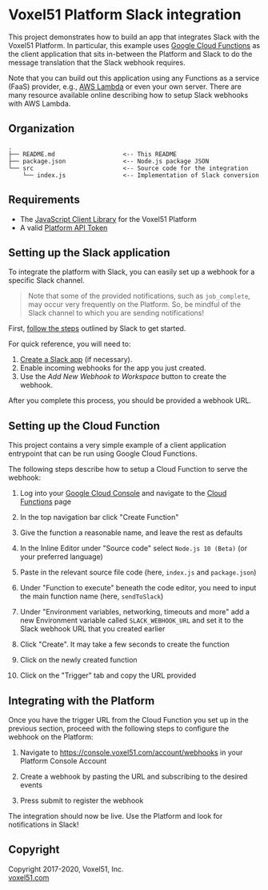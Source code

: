 # Voxel51 Platform Slack integration

This project demonstrates how to build an app that integrates Slack with the
Voxel51 Platform. In particular, this example uses
[Google Cloud Functions](https://cloud.google.com/functions) as the client
application that sits in-between the Platform and Slack to do the message
translation that the Slack webhook requires.

Note that you can build out this application using any Functions as a service
(FaaS) provider, e.g., [AWS Lambda](https://aws.amazon.com/lambda) or even your
own server. There are many resource available online describing how to setup
Slack webhooks with AWS Lambda.


## Organization

```
.
├── README.md                   <-- This README
├── package.json                <-- Node.js package JSON
└── src                         <-- Source code for the integration
    └── index.js                <-- Implementation of Slack conversion
```


## Requirements

- The [JavaScript Client Library](https://github.com/voxel51/api-js) for the
Voxel51 Platform
- A valid [Platform API Token](https://voxel51.com/docs/api/#authentication)


## Setting up the Slack application

To integrate the platform with Slack, you can easily set up a webhook for a
specific Slack channel.

> Note that some of the provided notifications, such as `job_complete`, may
> occur very frequently on the Platform. So, be mindful of the Slack channel
> to which you are sending notifications!

First, [follow the steps](https://api.slack.com/messaging/webhooks) outlined by
Slack to get started.

For quick reference, you will need to:

1. [Create a Slack app](https://api.slack.com/apps?new_app=1) (if necessary).
2. Enable incoming webhooks for the app you just created.
3. Use the *Add New Webhook to Workspace* button to create the webhook.

After you complete this process, you should be provided a webhook URL.


## Setting up the Cloud Function

This project contains a very simple example of a client application entrypoint
that can be run using Google Cloud Functions.

The following steps describe how to setup a Cloud Function to serve the
webhook:

1. Log into your [Google Cloud Console](https://console.cloud.google.com/login)
and navigate to the
[Cloud Functions](https://console.cloud.google.com/functions) page

2. In the top navigation bar click "Create Function"

3. Give the function a reasonable name, and leave the rest as defaults

4. In the Inline Editor under "Source code" select `Node.js 10 (Beta)`
(or your preferred language)

5. Paste in the relevant source file code (here, `index.js` and `package.json`)

6. Under "Function to execute" beneath the code editor, you need to input the
main function name (here, `sendToSlack`)

7. Under "Environment variables, networking, timeouts and more" add a new
Environment variable called `SLACK_WEBHOOK_URL` and set it to the Slack webhook
URL that you created earlier

8. Click "Create". It may take a few seconds to create the function

9. Click on the newly created function

10. Click on the "Trigger" tab and copy the URL provided


## Integrating with the Platform

Once you have the trigger URL from the Cloud Function you set up in the
previous section, proceed with the following steps to configure the webhook on
the Platform:

1. Navigate to https://console.voxel51.com/account/webhooks in your Platform
Console Account

2. Create a webhook by pasting the URL and subscribing to the desired events

3. Press submit to register the webhook

The integration should now be live. Use the Platform and look for notifications
in Slack!


## Copyright

Copyright 2017-2020, Voxel51, Inc.<br>
[voxel51.com](https://voxel51.com)
